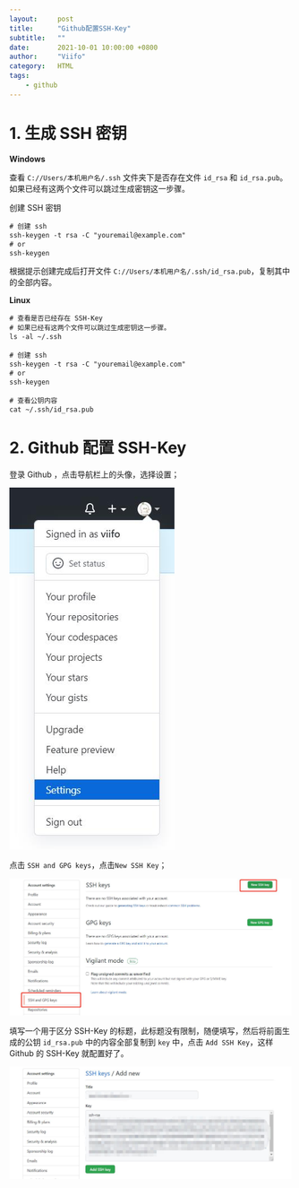 ```yaml
---
layout:     post
title:      "Github配置SSH-Key"
subtitle:   ""
date:       2021-10-01 10:00:00 +0800
author:     "Viifo"
category:   HTML
tags:
    - github
---
```


# 1. 生成 SSH 密钥

**Windows**

查看 `C://Users/本机用户名/.ssh` 文件夹下是否存在文件 `id_rsa`  和 `id_rsa.pub`。如果已经有这两个文件可以跳过生成密钥这一步骤。

创建 SSH 密钥

```shell
# 创建 ssh
ssh-keygen -t rsa -C "youremail@example.com"
# or
ssh-keygen
```

根据提示创建完成后打开文件  `C://Users/本机用户名/.ssh/id_rsa.pub`，复制其中的全部内容。



**Linux**

```shell
# 查看是否已经存在 SSH-Key
# 如果已经有这两个文件可以跳过生成密钥这一步骤。
ls -al ~/.ssh

# 创建 ssh 
ssh-keygen -t rsa -C "youremail@example.com"
# or
ssh-keygen

# 查看公钥内容
cat ~/.ssh/id_rsa.pub
```


# 2. Github 配置 SSH-Key

登录 Github ，点击导航栏上的头像，选择设置；

![选择设置](/resource/images/html/githubpages/github_ssh_01.jpg)

点击 `SSH and GPG keys`，点击`New SSH Key`；

![点击New SSH Key](/resource/images/html/githubpages/github_ssh_02.jpg)

填写一个用于区分 SSH-Key 的标题，此标题没有限制，随便填写，然后将前面生成的公钥 `id_rsa.pub` 中的内容全部复制到 `key` 中，点击 `Add SSH Key`，这样 Github 的 SSH-Key 就配置好了。

![点击Add SSH Key保存配置](/resource/images/html/githubpages/github_ssh_03.jpg)

